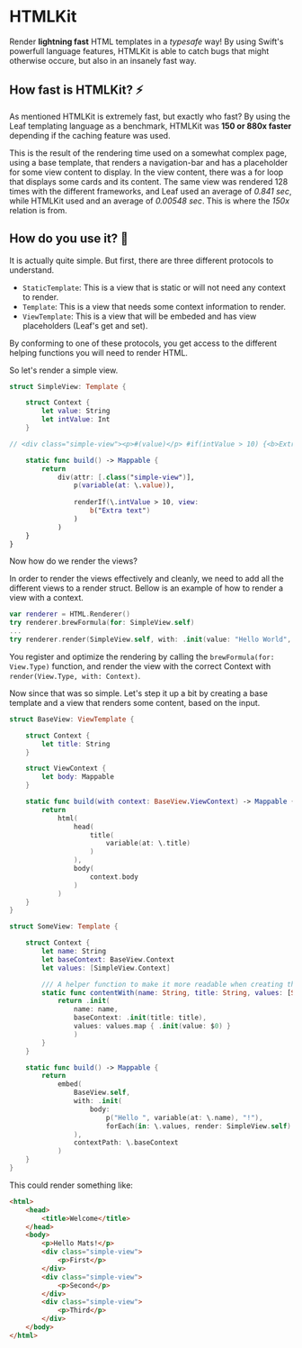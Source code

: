 # HTMLKit

Render **lightning fast** HTML templates in a *typesafe* way!
By using Swift's powerfull language features, HTMLKit is able to catch bugs that might otherwise occure, but also in an insanely fast way.

## How fast is HTMLKit? ⚡

As mentioned HTMLKit is extremely fast, but exactly who fast?
By using the Leaf templating language as a benchmark, HTMLKit was **150 or 880x faster** depending if the caching feature was used.

This is the result of the rendering time used on a somewhat complex page, using a base template, that renders a navigation-bar and has a placeholder for some view content to display. In the view content, there was a for loop that displays some cards and its content.
The same view was rendered 128 times with the different frameworks, and Leaf used an average of *0.841 sec*, while HTMLKit used and an average of *0.00548 sec*. This is where the *150x* relation is from.

## How do you use it? 🔧

It is actually quite simple. But first, there are three different protocols to understand.

- `StaticTemplate`: This is a view that is static or will not need any context to render.
- `Template`: This is a view that needs some context information to render.
-  `ViewTemplate`: This is a view that will be embeded and has view placeholders (Leaf's get and set).

By conforming to one of these protocols, you get access to the different helping functions you will need to render HTML.

So let's render a simple view.
```swift
struct SimpleView: Template {

    struct Context {
        let value: String
        let intValue: Int
    }

// <div class="simple-view"><p>#(value)</p> #if(intValue > 10) {<b>Extra text</b>}</div>

    static func build() -> Mappable {
        return
            div(attr: [.class("simple-view")], 
                p(variable(at: \.value)),
                
                renderIf(\.intValue > 10, view: 
                    b("Extra text")
                )
            )
    }
}
```
Now how do we render the views?

In order to render the views effectively and cleanly, we need to add all the different views to a render struct. 
Bellow is an example of how to render a view with a context.
```swift
var renderer = HTML.Renderer()
try renderer.brewFormula(for: SimpleView.self)
...
try renderer.render(SimpleView.self, with: .init(value: "Hello World", intValue: 2))
```
You register and optimize the rendering by calling the `brewFormula(for: View.Type)` function, and render the view with the correct Context with `render(View.Type, with: Context)`.

Now since that was so simple. Let's step it up a bit by creating a base template and a view that renders some content, based on the input.

```swift
struct BaseView: ViewTemplate {

    struct Context {
        let title: String
    }

    struct ViewContext {
        let body: Mappable
    }

    static func build(with context: BaseView.ViewContext) -> Mappable {
        return
            html(
                head(
                    title(
                        variable(at: \.title)
                    )
                ),
                body(
                    context.body
                )
            )
    }
}

struct SomeView: Template {

    struct Context {
        let name: String
        let baseContext: BaseView.Context
        let values: [SimpleView.Context]

        /// A helper function to make it more readable when creating the context
        static func contentWith(name: String, title: String, values: [String]) -> Context {
            return .init(
                name: name, 
                baseContext: .init(title: title), 
                values: values.map { .init(value: $0) }
                )
        }
    }

    static func build() -> Mappable {
        return
            embed(
                BaseView.self,
                with: .init(
                    body: 
                        p("Hello ", variable(at: \.name), "!"),
                        forEach(in: \.values, render: SimpleView.self)
                ),
                contextPath: \.baseContext
            )
    }
}
```
This could render something like:
```html
<html>
    <head>
        <title>Welcome</title>
    </head>
    <body>
        <p>Hello Mats!</p>
        <div class="simple-view">
            <p>First</p>
        </div>
        <div class="simple-view">
            <p>Second</p>
        </div>
        <div class="simple-view">
            <p>Third</p>
        </div>
    </body>
</html>
```
